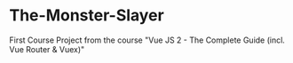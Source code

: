 # The-Monster-Slayer
First Course Project from the course "Vue JS 2 - The Complete Guide (incl. Vue Router &amp; Vuex)"
